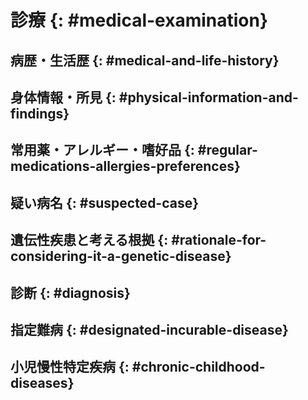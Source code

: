 # 診療 {: #medical-examination}

## 病歴・生活歴 {: #medical-and-life-history}

## 身体情報・所見 {: #physical-information-and-findings}

## 常用薬・アレルギー・嗜好品 {: #regular-medications-allergies-preferences}

## 疑い病名 {: #suspected-case}

## 遺伝性疾患と考える根拠 {: #rationale-for-considering-it-a-genetic-disease}

## 診断 {: #diagnosis}

## 指定難病 {: #designated-incurable-disease}

## 小児慢性特定疾病 {: #chronic-childhood-diseases}
